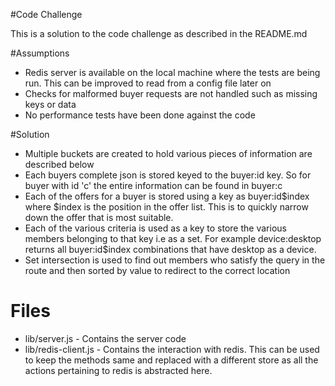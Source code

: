 #Code Challenge

This is a solution to the code challenge as described in the README.md

#Assumptions

* Redis server is available on the local machine where the tests are
  being run. This can be improved to read from a config file later on
* Checks for malformed buyer requests are not handled such as missing
  keys or data
* No performance tests have been done against the code

#Solution

* Multiple buckets are created to hold various pieces of information are
  described below
* Each buyers complete json is stored keyed to the buyer:id key. So for
  buyer with id 'c' the entire information can be found in buyer:c
* Each of the offers for a buyer is stored using a key as buyer:id$index
  where $index is the position in the offer list. This is to quickly
narrow down the offer that is most suitable. 
* Each of the various criteria is used as a key to store the various
  members belonging to that key i.e as a set. For example device:desktop
returns all buyer:id$index combinations that have desktop as a device. 
* Set intersection is used to find out members who satisfy the query in
  the route and then sorted by value to redirect to the correct location

# Files

* lib/server.js - Contains the server code
* lib/redis-client.js - Contains the interaction with redis. This can be
  used to keep the methods same and replaced with a different store as
all the actions pertaining to redis is abstracted here.
